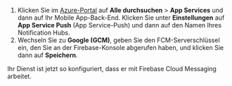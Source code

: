 
1. Klicken Sie im [Azure-Portal](https://portal.azure.com/) auf **Alle durchsuchen** > **App Services** und dann auf Ihr Mobile App-Back-End. Klicken Sie unter **Einstellungen** auf **App Service Push** (App Service-Push) und dann auf den Namen Ihres Notification Hubs.
2. Wechseln Sie zu **Google (GCM)**, geben Sie den FCM-Serverschlüssel ein, den Sie an der Firebase-Konsole abgerufen haben, und klicken Sie dann auf **Speichern**.

Ihr Dienst ist jetzt so konfiguriert, dass er mit Firebase Cloud Messaging arbeitet.

<!-- URLs. -->

<!-- images -->


<!--HONumber=Nov16_HO3-->


